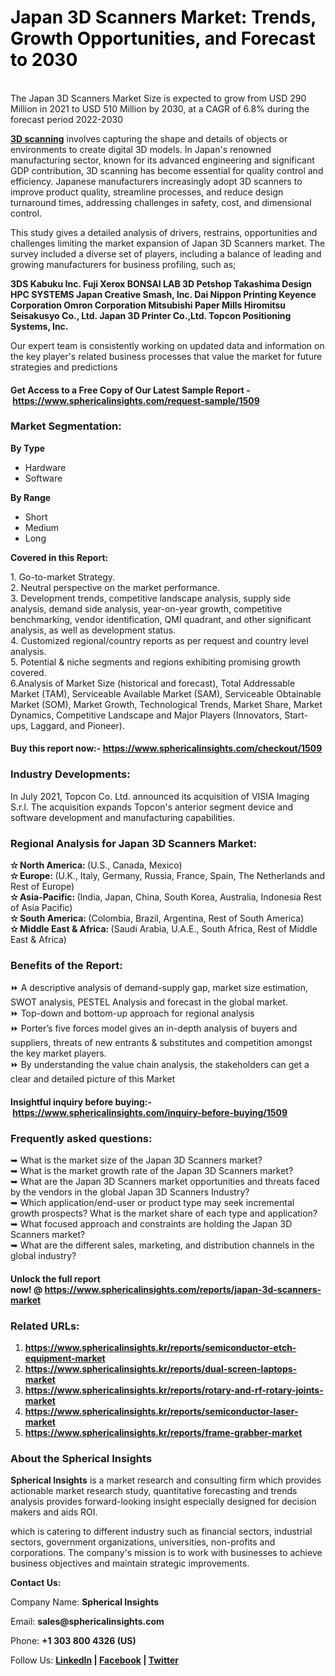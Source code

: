 <div class="content-body__description">
<div class="content-body__description">
<div class="content-body__description">
<h1><span style="color: #000000;">Japan 3D Scanners Market: Trends, Growth Opportunities, and Forecast to 2030</span></h1>
<div class="content-body__detail">&nbsp;
<div class="content-body__description">The Japan 3D Scanners Market Size is expected to grow from USD 290 Million in 2021 to USD 510 Million by 2030, at a CAGR of 6.8% during the forecast period 2022-2030</div>
<div class="content-body__detail">
<section id="section_0" class="entry fr-view">
<p><a href="https://www.sphericalinsights.com/reports/japan-3d-scanners-market" target="_blank" rel="noopener"><strong>3D scanning</strong></a>&nbsp;involves capturing the shape and details of objects or environments to create digital 3D models. In Japan's renowned manufacturing sector, known for its advanced engineering and significant GDP contribution, 3D scanning has become essential for quality control and efficiency. Japanese manufacturers increasingly adopt 3D scanners to improve product quality, streamline processes, and reduce design turnaround times, addressing challenges in safety, cost, and dimensional control.</p>
<p>This study gives a detailed analysis of drivers, restrains, opportunities and challenges limiting the market expansion of Japan 3D Scanners market. The survey included a diverse set of players, including a balance of leading and growing manufacturers for business profiling, such as;</p>
<p><strong>3DS Kabuku Inc. Fuji Xerox BONSAI LAB 3D Petshop Takashima Design HPC SYSTEMS Japan Creative Smash, Inc. Dai Nippon Printing Keyence Corporation Omron Corporation Mitsubishi Paper Mills Hiromitsu Seisakusyo Co., Ltd. Japan 3D Printer Co.,Ltd. Topcon Positioning Systems, Inc.</strong></p>
<p>Our expert team is consistently working on updated data and information on the key player's related business processes that value the market for future strategies and predictions</p>
<h4><strong>Get Access to a Free Copy of Our Latest Sample Report -&nbsp;<a href="https://www.sphericalinsights.com/request-sample/1509" target="_blank" rel="noopener">https://www.sphericalinsights.com/request-sample/1509</a></strong></h4>
<h3><strong>Market Segmentation:</strong></h3>
<p><strong>By Type</strong></p>
<ul>
<li>Hardware</li>
<li>Software&nbsp;</li>
</ul>
<p><strong>By Range</strong></p>
<ul>
<li>Short</li>
<li>Medium</li>
<li>Long</li>
</ul>
<p><strong>Covered in this Report:</strong></p>
<p>1. Go-to-market Strategy.<br />2. Neutral perspective on the market performance.<br />3. Development trends, competitive landscape analysis, supply side analysis, demand side analysis, year-on-year growth, competitive benchmarking, vendor identification, QMI quadrant, and other significant analysis, as well as development status.<br />4. Customized regional/country reports as per request and country level analysis.<br />5. Potential &amp; niche segments and regions exhibiting promising growth covered.<br />6.Analysis of Market Size (historical and forecast), Total Addressable Market (TAM), Serviceable Available Market (SAM), Serviceable Obtainable Market (SOM), Market Growth, Technological Trends, Market Share, Market Dynamics, Competitive Landscape and Major Players (Innovators, Start-ups, Laggard, and Pioneer).</p>
<h4>Buy this report now:-&nbsp;<a href="https://www.sphericalinsights.com/checkout/1509" target="_blank" rel="noopener">https://www.sphericalinsights.com/checkout/1509</a></h4>
<h3>Industry Developments:</h3>
<p>In July 2021, Topcon Co. Ltd. announced its acquisition of VISIA Imaging S.r.l. The acquisition expands Topcon's anterior segment device and software development and manufacturing capabilities.</p>
<h3><strong>Regional Analysis for Japan 3D Scanners Market:</strong></h3>
<p><strong>✫ North America:&nbsp;</strong>(U.S., Canada, Mexico)<br /><strong>✫ Europe:&nbsp;</strong>(U.K., Italy, Germany, Russia, France, Spain, The Netherlands and Rest of Europe)<br /><strong>✫ Asia-Pacific:&nbsp;</strong>(India, Japan, China, South Korea, Australia, Indonesia Rest of Asia Pacific)<br /><strong>✫ South America:&nbsp;</strong>(Colombia, Brazil, Argentina, Rest of South America)<br /><strong>✫ Middle East &amp; Africa:&nbsp;</strong>(Saudi Arabia, U.A.E., South Africa, Rest of Middle East &amp; Africa)</p>
<h3>Benefits of the Report:</h3>
<p>⏩ A descriptive analysis of demand-supply gap, market size estimation, SWOT analysis, PESTEL Analysis and forecast in the global market.<br />⏩ Top-down and bottom-up approach for regional analysis<br />⏩ Porter&rsquo;s five forces model gives an in-depth analysis of buyers and suppliers, threats of new entrants &amp; substitutes and competition amongst the key market players.<br />⏩ By understanding the value chain analysis, the stakeholders can get a clear and detailed picture of this Market</p>
<h4>Insightful inquiry before buying:-&nbsp;<a href="https://www.sphericalinsights.com/inquiry-before-buying/1509" target="_blank" rel="noopener">https://www.sphericalinsights.com/inquiry-before-buying/1509</a></h4>
<h3>Frequently asked questions:</h3>
<p>➥ What is the market size of the Japan 3D Scanners market?<br />➥ What is the market growth rate of the Japan 3D Scanners market?<br />➥ What are the Japan 3D Scanners market opportunities and threats faced by the vendors in the global Japan 3D Scanners Industry?<br />➥ Which application/end-user or product type may seek incremental growth prospects? What is the market share of each type and application?<br />➥ What focused approach and constraints are holding the Japan 3D Scanners market?<br />➥ What are the different sales, marketing, and distribution channels in the global industry?</p>
<h4>Unlock the full report now!&nbsp;@&nbsp;<a href="https://www.sphericalinsights.com/reports/japan-3d-scanners-market" target="_blank" rel="noopener">https://www.sphericalinsights.com/reports/japan-3d-scanners-market</a></h4>
<h3><strong>Related URLs:</strong></h3>
<ol>
<li><strong><a href="https://www.sphericalinsights.kr/reports/semiconductor-etch-equipment-market">https://www.sphericalinsights.kr/reports/semiconductor-etch-equipment-market</a></strong></li>
<li><strong><a href="https://www.sphericalinsights.kr/reports/dual-screen-laptops-market">https://www.sphericalinsights.kr/reports/dual-screen-laptops-market</a></strong></li>
<li><strong><a href="https://www.sphericalinsights.kr/reports/rotary-and-rf-rotary-joints-market">https://www.sphericalinsights.kr/reports/rotary-and-rf-rotary-joints-market</a></strong></li>
<li><strong><a href="https://www.sphericalinsights.kr/reports/semiconductor-laser-market">https://www.sphericalinsights.kr/reports/semiconductor-laser-market</a></strong></li>
<li><strong><a href="https://www.sphericalinsights.kr/reports/frame-grabber-market">https://www.sphericalinsights.kr/reports/frame-grabber-market</a>&nbsp;<br /></strong></li>
</ol>
<h3><strong>About the Spherical Insights</strong></h3>
<p><strong>Spherical Insights</strong>&nbsp;is a market research and consulting firm which provides actionable market research study, quantitative forecasting and trends analysis provides forward-looking insight especially designed for decision makers and aids ROI.</p>
<p>which is catering to different industry such as financial sectors, industrial sectors, government organizations, universities, non-profits and corporations. The company's mission is to work with businesses to achieve business objectives and maintain strategic improvements.</p>
<p><strong>Contact Us:</strong></p>
<p>Company Name:&nbsp;<strong>Spherical Insights</strong></p>
<p>Email:&nbsp;<strong>sales@sphericalinsights.com</strong></p>
<p>Phone:&nbsp;<strong>+1 303 800 4326 (US)</strong></p>
<p>Follow Us:&nbsp;<strong><a href="https://www.linkedin.com/company/spherical-insight/"><u>LinkedIn</u></a>&nbsp;|&nbsp;<a href="https://www.facebook.com/sphericalinsights22"><u>Facebook</u></a>&nbsp;|&nbsp;<a href="https://twitter.com/SInsights_US"><u>Twitter</u></a></strong></p>
</section>
</div>
</div>
</div>
</div>
</div>
